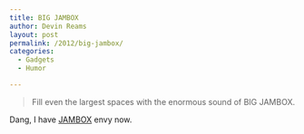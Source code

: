 ```yaml
---
title: BIG JAMBOX
author: Devin Reams
layout: post
permalink: /2012/big-jambox/
categories:
  - Gadgets
  - Humor

---
```

> Fill even the largest spaces with the enormous sound of BIG JAMBOX.

Dang, I have [JAMBOX][1] envy now.

 [1]: https://devin.rea.ms/2011/my-favorite-gadget-jambox-from-jawbone/